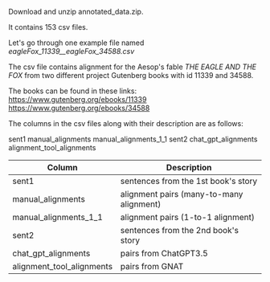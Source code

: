 Download and unzip annotated_data.zip. 

It contains 153 csv files. 

Let's go through one example file named _eagleFox_11339__eagleFox_34588.csv_ 

The csv file contains alignment for the Aesop's fable _THE EAGLE AND THE FOX_ from two different project Gutenberg books with id 11339 and 34588. 

The books can be found in these links: 
https://www.gutenberg.org/ebooks/11339
https://www.gutenberg.org/ebooks/34588

The columns in the csv files along with their description are as follows: 

sent1	manual_alignments	manual_alignments_1_1	sent2	chat_gpt_alignments	alignment_tool_alignments

| Column     |  Description    |
|-------------|-------------|
| sent1 | sentences from the 1st book's story |
| manual_alignments | alignment pairs (many-to-many alignment) |
| manual_alignments_1_1 | alignment pairs (1-to-1 alignment) |
| sent2 | sentences from the 2nd book's story |
| chat_gpt_alignments | pairs from ChatGPT3.5 |
| alignment_tool_alignments | pairs from GNAT |
